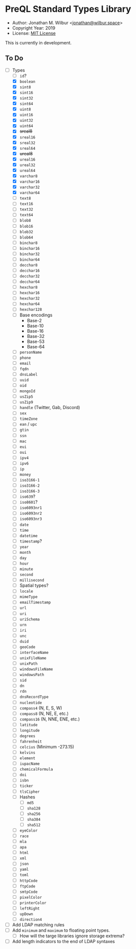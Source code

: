 # PreQL Standard Types Library

* Author: Jonathan M. Wilbur <[jonathan@wilbur.space](mailto:jonathan@wilbur.space)>
* Copyright Year: 2019
* License: [MIT License](https://mit-license.org/)

This is currently in development.

## To Do

- [ ] Types
  - [ ] `id`?
  - [x] `boolean`
  - [x] `sint8`
  - [x] `sint16`
  - [x] `sint32`
  - [x] `sint64`
  - [x] `uint8`
  - [x] `uint16`
  - [x] `uint32`
  - [x] `uint64`
  - [x] ~~sreal8~~
  - [x] `sreal16`
  - [x] `sreal32`
  - [x] `sreal64`
  - [x] ~~ureal8~~
  - [x] `ureal16`
  - [x] `ureal32`
  - [x] `ureal64`
  - [x] `varchar8`
  - [x] `varchar16`
  - [x] `varchar32`
  - [x] `varchar64`
  - [ ] `text8`
  - [ ] `text16`
  - [ ] `text32`
  - [ ] `text64`
  - [ ] `blob8`
  - [ ] `blob16`
  - [ ] `blob32`
  - [ ] `blob64`
  - [ ] `binchar8`
  - [ ] `binchar16`
  - [ ] `binchar32`
  - [ ] `binchar64`
  - [ ] `decchar8`
  - [ ] `decchar16`
  - [ ] `decchar32`
  - [ ] `decchar64`
  - [ ] `hexchar8`
  - [ ] `hexchar16`
  - [ ] `hexchar32`
  - [ ] `hexchar64`
  - [ ] `hexchar128`
  - [ ] Base encodings
    - Base-2
    - Base-10
    - Base-16
    - Base-32
    - Base-53
    - Base-64
  - [ ] `personName`
  - [ ] `phone`
  - [ ] `email`
  - [ ] `fqdn`
  - [ ] `dnsLabel`
  - [ ] `uuid`
  - [ ] `oid`
  - [ ] `mongoId`
  - [ ] `usZip5`
  - [ ] `usZip9`
  - [ ] `handle` (Twitter, Gab, Discord)
  - [ ] `sex`
  - [ ] `timeZone`
  - [ ] `ean` / `upc`
  - [ ] `gtin`
  - [ ] `ssn`
  - [ ] `mac`
  - [ ] `eui`
  - [ ] `oui`
  - [ ] `ipv4`
  - [ ] `ipv6`
  - [ ] `ip`
  - [ ] `money`
  - [ ] `iso3166-1`
  - [ ] `iso3166-2`
  - [ ] `iso3166-3`
  - [ ] `iso639`?
  - [ ] `iso8601`?
  - [ ] `iso6093nr1`
  - [ ] `iso6093nr2`
  - [ ] `iso6093nr3`
  - [ ] `date`
  - [ ] `time`
  - [ ] `datetime`
  - [ ] `timestamp`?
  - [ ] `year`
  - [ ] `month`
  - [ ] `day`
  - [ ] `hour`
  - [ ] `minute`
  - [ ] `second`
  - [ ] `millisecond`
  - [ ] Spatial types?
  - [ ] `locale`
  - [ ] `mimeType`
  - [ ] `emailTimestamp`
  - [ ] `url`
  - [ ] `uri`
  - [ ] `uriSchema`
  - [ ] `urn`
  - [ ] `iri`
  - [ ] `unc`
  - [ ] `duid`
  - [ ] `geoCode`
  - [ ] `interfaceName`
  - [ ] `unixFileName`
  - [ ] `unixPath`
  - [ ] `windowsFileName`
  - [ ] `windowsPath`
  - [ ] `sid`
  - [ ] `dn`
  - [ ] `rdn`
  - [ ] `dnsRecordType`
  - [ ] `nucleotide`
  - [ ] `compass4` (N, E, S, W)
  - [ ] `compass8` (N, NE, E, etc.)
  - [ ] `compass16` (N, NNE, ENE, etc.)
  - [ ] `latitude`
  - [ ] `longitude`
  - [ ] `degrees`
  - [ ] `fahrenheit`
  - [ ] `celcius` (Minimum -273.15)
  - [ ] `kelvins`
  - [ ] `element`
  - [ ] `iupacName`
  - [ ] `chemicalFormula`
  - [ ] `doi`
  - [ ] `isbn`
  - [ ] `ticker`
  - [ ] `tlsCipher`
  - [ ] Hashes
    - [ ] `md5`
    - [ ] `sha128`
    - [ ] `sha256`
    - [ ] `sha384`
    - [ ] `sha512`
  - [ ] `eyeColor`
  - [ ] `race`
  - [ ] `mla`
  - [ ] `apa`
  - [ ] `html`
  - [ ] `xml`
  - [ ] `json`
  - [ ] `yaml`
  - [ ] `toml`
  - [ ] `httpCode`
  - [ ] `ftpCode`
  - [ ] `smtpCode`
  - [ ] `pixelColor`
  - [ ] `printerColor`
  - [ ] `leftRight`
  - [ ] `upDown`
  - [ ] `direction4`
- [ ] Add LDAP matching rules
- [ ] Add `minimum` and `maximum` to floating point types.
  - [ ] How will the targe libraries ignore storage extrema?
- [ ] Add length indicators to the end of LDAP syntaxes